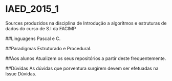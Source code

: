 # IAED_2015_1
Sources produzidos na disciplina de Introdução a algorítmos e estruturas de dados do curso de S.I da FACIMP

##Linguagens
Pascal e C.

##Paradigmas
Estruturado e Procedural.

##Aos alunos
Atualizem os seus repositórios a partir deste frequentemente.

##Dúvidas
As dúvidas que porventura surgirem devem ser efetuadas na Issue Dúvidas.
